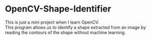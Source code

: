 # OpenCV-Shape-Identifier
This is just a mini project when I learn OpenCV.
<br>
This program allows us to identify a shape extracted from an image by reading the contours of the shape without machine learning.
